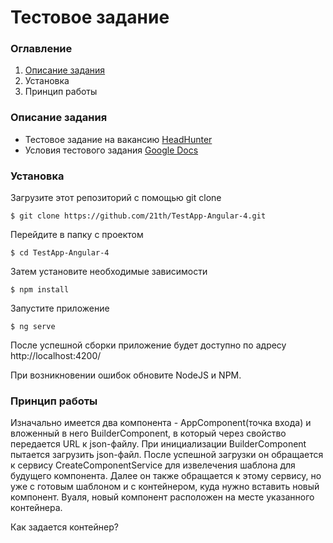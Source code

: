 # Тестовое задание

### Оглавление
1. [Описание задания](#Описание-задания)
2. Установка
3. Принцип работы

### Описание задания
- Тестовое задание на вакансию [HeadHunter]
- Условия тестового задания [Google Docs]

### Установка

Загрузите этот репозиторий с помощью git clone
```
$ git clone https://github.com/21th/TestApp-Angular-4.git
```
Перейдите в папку с проектом
```
$ cd TestApp-Angular-4
```
Затем установите необходимые зависимости
```
$ npm install
```
Запустите приложение
```
$ ng serve
```
После успешной сборки приложение будет доступно по адресу http://localhost:4200/

При возникновении ошибок обновите NodeJS и NPM.

### Принцип работы
Изначально имеется два компонента - AppComponent(точка входа) и вложенный в него BuilderComponent, в который через свойство передается URL к json-файлу. При инициализации BuilderComponent пытается загрузить json-файл. После успешной загрузки он обращается к сервису CreateComponentService для извелечения шаблона для будущего компонента. Далее он также обращается к этому сервису, но уже с готовым шаблоном и с контейнером, куда нужно вставить новый компонент. Вуаля, новый компонент расположен на месте указанного контейнера.

Как задается контейнер?

[HeadHunter]: <https://hh.ru/vacancy/20022248>
[Google Docs]: <https://docs.google.com/document/d/1wCj5J9NYCyRprZM9hQrv0zNjLtQzHX8aaPg0Qb_qj_U/edit>
